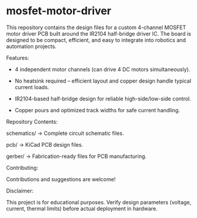 # mosfet-motor-driver

This repository contains the design files for a custom 4-channel MOSFET motor driver PCB built around the IR2104 half-bridge driver IC.
The board is designed to be compact, efficient, and easy to integrate into robotics and automation projects.


Features:

- 4 independent motor channels (can drive 4 DC motors simultaneously).

- No heatsink required – efficient layout and copper design handle typical current loads.

- IR2104-based half-bridge design for reliable high-side/low-side control.

- Copper pours and optimized track widths for safe current handling.


Repository Contents:

schematics/ → Complete circuit schematic files.

pcb/ → KiCad PCB design files.

gerber/ → Fabrication-ready files for PCB manufacturing.


Contributing:

Contributions and suggestions are welcome!


Disclaimer:

This project is for educational purposes. Verify design parameters (voltage, current, thermal limits) before actual deployment in hardware.
